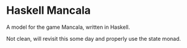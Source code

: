 # Haskell Mancala

A model for the game Mancala, written in Haskell.

Not clean, will revisit this some day and properly use the state monad.
